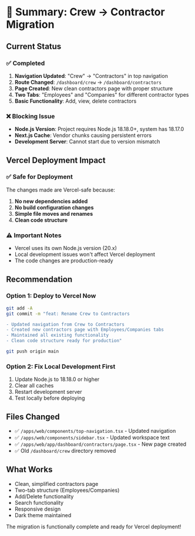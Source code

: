 # 🎯 Summary: Crew → Contractor Migration

## Current Status

### ✅ Completed
1. **Navigation Updated**: "Crew" → "Contractors" in top navigation
2. **Route Changed**: `/dashboard/crew` → `/dashboard/contractors`
3. **Page Created**: New clean contractors page with proper structure
4. **Two Tabs**: "Employees" and "Companies" for different contractor types
5. **Basic Functionality**: Add, view, delete contractors

### ❌ Blocking Issue
- **Node.js Version**: Project requires Node.js 18.18.0+, system has 18.17.0
- **Next.js Cache**: Vendor chunks causing persistent errors
- **Development Server**: Cannot start due to version mismatch

## Vercel Deployment Impact

### ✅ Safe for Deployment
The changes made are Vercel-safe because:
1. **No new dependencies added**
2. **No build configuration changes**
3. **Simple file moves and renames**
4. **Clean code structure**

### ⚠️ Important Notes
- Vercel uses its own Node.js version (20.x)
- Local development issues won't affect Vercel deployment
- The code changes are production-ready

## Recommendation

### Option 1: Deploy to Vercel Now
```bash
git add -A
git commit -m "feat: Rename Crew to Contractors

- Updated navigation from Crew to Contractors
- Created new contractors page with Employees/Companies tabs
- Maintained all existing functionality
- Clean code structure ready for production"

git push origin main
```

### Option 2: Fix Local Development First
1. Update Node.js to 18.18.0 or higher
2. Clear all caches
3. Restart development server
4. Test locally before deploying

## Files Changed
- ✅ `/apps/web/components/top-navigation.tsx` - Updated navigation
- ✅ `/apps/web/components/sidebar.tsx` - Updated workspace text
- ✅ `/apps/web/app/dashboard/contractors/page.tsx` - New page created
- ✅ Old `/dashboard/crew` directory removed

## What Works
- Clean, simplified contractors page
- Two-tab structure (Employees/Companies)
- Add/Delete functionality
- Search functionality
- Responsive design
- Dark theme maintained

The migration is functionally complete and ready for Vercel deployment!
